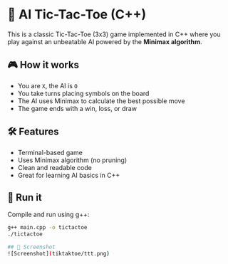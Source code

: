# 🧠 AI Tic-Tac-Toe (C++)

This is a classic Tic-Tac-Toe (3x3) game implemented in C++ where you play against an unbeatable AI powered by the **Minimax algorithm**.

## 🎮 How it works

- You are `X`, the AI is `O`
- You take turns placing symbols on the board
- The AI uses Minimax to calculate the best possible move
- The game ends with a win, loss, or draw

## 🛠️ Features

- Terminal-based game
- Uses Minimax algorithm (no pruning)
- Clean and readable code
- Great for learning AI basics in C++

## 🚀 Run it

Compile and run using g++:
```bash
g++ main.cpp -o tictactoe
./tictactoe

## 📸 Screenshot
![Screenshot](tiktaktoe/ttt.png)

